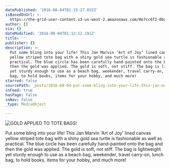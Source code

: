 ```yaml
---
datePublished: '2016-08-04T01:15:27.032Z'
isBasedOnUrl: >-
  https://the-grid-user-content.s3-us-west-2.amazonaws.com/0e7cc6f2-0bab-48b2-bcf2-0cb82d38b296.jpg
author: []
via: {}
dateModified: '2016-08-04T01:12:12.191Z'
title: ''
publisher: {}
description: >-
  Put some bling into your life! This Jan Marvin ‘Art of Joy’ lined canvas
  yellow striped tote bag with a shiny gold sea turtle is fashionable as well as
  practical. The blue circle has been carefully hand-painted onto the bag and
  then the gold was applied. The gold is soft, not stiff. The bag is lightweight
  yet sturdy enough to use as a beach bag, weekender, travel carry-on, lunch
  bag, to hold books, items for your hobby, and much more!
starred: false
sourcePath: _posts/2016-08-04-put-some-bling-into-your-life-this-jan-marvin-art-of-joy.md
inFeed: true
hasPage: false
inNav: false
_type: MediaObject

---
```

![GOLD APPLIED TO TOTE BAGS!](https://the-grid-user-content.s3-us-west-2.amazonaws.com/0e7cc6f2-0bab-48b2-bcf2-0cb82d38b296.jpg)

Put some bling into your life! This Jan Marvin 'Art of Joy' lined canvas yellow striped tote bag with a shiny gold sea turtle is fashionable as well as practical. The blue circle has been carefully hand-painted onto the bag and then the gold was applied. The gold is soft, not stiff. The bag is lightweight yet sturdy enough to use as a beach bag, weekender, travel carry-on, lunch bag, to hold books, items for your hobby, and much more!